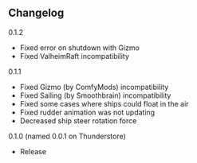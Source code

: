 ## Changelog

0.1.2
- Fixed error on shutdown with Gizmo
- Fixed ValheimRaft incompatibility

0.1.1
- Fixed Gizmo (by ComfyMods) incompatibility
- Fixed Sailing (by Smoothbrain) incompatibility
- Fixed some cases where ships could float in the air
- Fixed rudder animation was not updating
- Decreased ship steer rotation force

0.1.0 (named 0.0.1 on Thunderstore)
- Release
